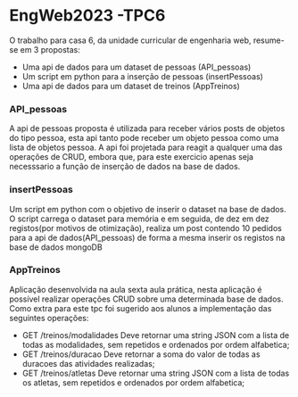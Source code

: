 # EngWeb2023 -TPC6

O trabalho para casa 6, da unidade curricular de engenharia web, resume-se em 3 propostas:
- Uma api de dados para um dataset de pessoas (API_pessoas)
- Um script em python para a inserção de pessoas (insertPessoas)
- Uma api de dados para um dataset de treinos (AppTreinos)

### API_pessoas
A api de pessoas proposta é utilizada para receber vários posts de objetos do tipo pessoa, esta api tanto pode receber um objeto pessoa como uma lista de objetos pessoa. A api foi projetada para reagit a qualquer uma das operações de CRUD, embora que, para este exercicio apenas seja necesssario a função de inserção de dados na base de dados.

### insertPessoas
Um script em python com o objetivo de inserir o dataset na base de dados. O script carrega o dataset para memória e em seguida, de dez em dez registos(por motivos de otimização), realiza um post contendo 10 pedidos para a api de dados(API_pessoas) de forma a mesma inserir os registos na base de dados mongoDB

### AppTreinos
Aplicação desenvolvida na aula sexta aula prática, nesta aplicação é possível realizar operações CRUD sobre uma determinada base de dados. Como extra para este tpc foi sugerido aos alunos a implementação das seguintes operações: 
- GET /treinos/modalidades
    Deve retornar uma string JSON com a lista de todas as modalidades, sem repetidos e ordenados por ordem alfabetica;
- GET /treinos/duracao
    Deve retornar a soma do valor de todas as duracoes das atividades realizadas;
- GET /treinos/atletas
    Deve retornar uma string JSON com a lista de todas os atletas, sem repetidos e ordenados por ordem alfabetica;
